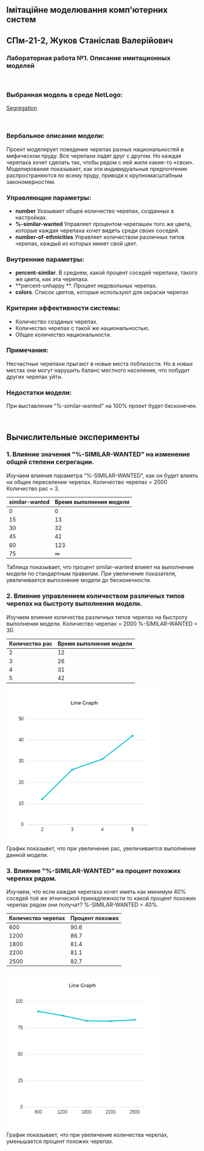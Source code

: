 ## Імітаційне моделювання комп'ютерних систем
## СПм-21-2, **Жуков Станіслав Валерійович**
### Лабораторная работа №**1**. Описание имитационных моделей

<br>

### Выбранная модель в среде NetLogo:
[Segregation](http://www.netlogoweb.org/launch#http://www.netlogoweb.org/assets/modelslib/IABM%20Textbook/chapter%203/Segregation%20Extensions/Segregation%20Simple%20Extension%201.nlogo)

<br>

### Вербальное описание модели:
Проект моделирует поведение черепах разных национальностей в мифическом пруду. Все черепахи ладят друг с другом. Но каждая черепаха хочет сделать так, чтобы рядом с ней жили какие-то «свои». Моделирование показывает, как эти индивидуальные предпочтения распространяются по всему пруду, приводя к крупномасштабным закономерностям.

### Управляющие параметры:
- **number** Указывает общее количество черепах, созданных в настройках.
- **%-similar-wanted** Управляет процентом черепашек того же цвета, которые каждая черепаха хочет видеть среди своих соседей.
- **number-of-ethnicities** Управляет количеством различных типов черепах, каждый из которых имеет свой цвет.

### Внутренние параметры:
- **percent-similar**. В среднем, какой процент соседей черепахи, такого же цвета, как эта черепаха.
- **percent-unhappy **. Процент недовольных черепах.
- **colors**. Список цветов, которые используют для окраски черепах

### Критерии эффективности системы:
- Количество созданых черепах.
- Количество черепах с такой же национальностью.
- Общее количество национальности.

### Примечания:
Несчастные черепахи прыгают в новые места поблизости. Но в новых местах они могут нарушить баланс местного населения, что побудит других черепах уйти.

### Недостатки модели:
При выставление "%-similar-wanted" на 100% проект будет бесконечен.

<br>


## Вычислительные эксперименты

### 1. Влияние значения "%-SIMILAR-WANTED" на изменение общей степени сегрегации.
Изучаем влияния параметра "%-SIMILAR-WANTED", как он будет влиять на общее переселение черепах. Количество черепах = 2000 Количество рас = 3.

<table>
<thead>
<tr><th>similar-wanted</th><th>Время выполнения модели</th></tr>
</thead>
<tbody>
<tr><td>0</td><td>0</td></tr>
<tr><td>15</td><td>13</td></tr>
<tr><td>30</td><td>32</td></tr>
<tr><td>45</td><td>42</td></tr>
<tr><td>60</td><td>123</td></tr>
<tr><td>75</td><td>∞</td></tr>

</tbody>
</table>


Таблица показывает, что процент similar-wanted влияет на выполнение модели по стандартным правилам. При увеличение показателя, увеличивается выполнение модели до бесконечности.

### 2. Влияние управлением количеством различных типов черепах на быстроту выполнения модели.
Изучаем влияние количества различных типов черепах на быстроту выполнения модели. Количество черепах = 2000 %-SIMILAR-WANTED = 30.

<table>
<thead>
<tr><th>Количество рас</th><th>Время выполнения модели</th></tr>
</thead>
<tbody>
<tr><td>2</td><td>12</td></tr>
<tr><td>3</td><td>26</td></tr>
<tr><td>4</td><td>31</td></tr>
<tr><td>5</td><td>42</td></tr>
</tbody>
</table>

 ![Зависимость](5_2.png)
 
График показывет, что при увеличение рас, увеличивается выполнение данной модели.

### 3. Влияние "%-SIMILAR-WANTED" на процент похожих черепах рядом.
Изучаем, что если каждая черепаха хочет иметь как минимум 40% соседей той же этнической принадлежности то какой процент похожих черепах рядом они получат? %-SIMILAR-WANTED = 40%.

<table>
<thead>
<tr><th>Количество черепах</th><th>Процент похожих</th></tr>
</thead>
<tbody>
<tr><td>600</td><td>90.6</td></tr>
<tr><td>1200</td><td>86.7</td></tr>
<tr><td>1800</td><td>81.4</td></tr>
<tr><td>2200</td><td>81.1</td></tr>
<tr><td>2500</td><td>82.7</td></tr>
</tbody>
</table>

![Зависимость](5_3.png)

График показывает, что при увеличение количества черепах, уменьшается процент похожих черепах.
